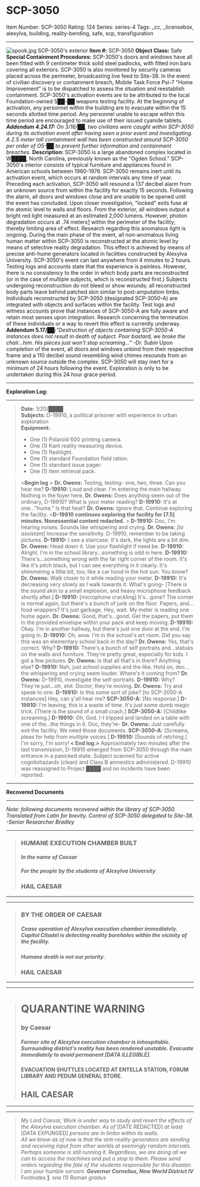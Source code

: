 # SCP-3050
Item Number: SCP-3050
Rating: 124
Series: series-4
Tags: _cc, _licensebox, alexylva, building, reality-bending, safe, scp, transfiguration

---

![spook.jpg](https://scp-wiki.wdfiles.com/local--files/scp-3050/spook.jpg)
SCP-3050's exterior
**Item #:** SCP-3050
**Object Class:** Safe
**Special Containment Procedures:** SCP-3050's doors and windows have all been fitted with 9 centimeter thick solid steel padlocks, with fitted iron bars covering all exteriors. SCP-3050 is also monitored by security cameras placed across the perimeter, broadcasting live feed to Site-38. In the event of civilian discovery or containment breach, Mobile Task Force Psi-7 "Home Improvement" is to be dispatched to assess the situation and reestablish containment.
SCP-3050's activation events are to be attributed to the local Foundation-owned S██-██ weapons testing facility. At the beginning of activation, any personnel within the building are to evacuate within the 15 seconds allotted time period. Any personnel unable to escape within this time period are encouraged to make use of their issued cyanide tablets.
_**Addendum 4.24.17:** On 3/16/██, two civilians were caught within SCP-3050 during its activation event after having seen a prior event and investigating. A 2.5 meter tall containment wall has been constructed around SCP-3050 per order of O5-██ to prevent further information and containment breaches._
**Description:** SCP-3050 is a large abandoned complex located in W████, North Carolina, previously known as the "Ogden School." SCP-3050's interior consists of typical furniture and appliances found in American schools between 1960-1976.
SCP-3050 remains inert until its activation event, which occurs at random intervals any time of year. Preceding each activation, SCP-3050 will resound a 137 decibel alarm from an unknown source from within the facility for exactly 15 seconds. Following the alarm, all doors and windows close and are unable to be opened until the event has concluded. Upon closer investigation, "locked" exits fuse at the atomic level to walls and floors. From the exterior, all windows output a bright red light measured at an estimated 2,000 lumens. However, photon degradation occurs at .74 meters[1](javascript:;) within the perimeter of the facility; thereby limiting area of effect. Research regarding this anomalous light is ongoing.
During the main phase of the event, all non-anomalous living human matter within SCP-3050 is reconstructed at the atomic level by means of selective reality degradation. This effect is achieved by means of precise anti-hume generators located in facilities constructed by Alexylva University. SCP-3050's event can last anywhere from 4 minutes to 2 hours. Testing logs and accounts state that the experience is painless. However, there is no consistency to the order in which body parts are reconstructed (or in the case of multiple subjects, which is reconstructed first.) Subjects undergoing reconstruction do not bleed or show wounds; all reconstructed body parts leave behind patched skin similar to post-amputation limbs.
Individuals reconstructed by SCP-3050 (designated SCP-3050-A) are integrated with objects and surfaces within the facility. Test logs and witness accounts prove that instances of SCP-3050-A are fully aware and retain most senses upon integration. Research concerning the termination of these individuals or a way to revert this effect is currently underway.
**Addendum 5.17/██:**_"Destruction of objects containing SCP-3050-A instances does not result in death of subject. Poor bastard, we broke the chair…him. His pieces just won't stop screaming…" -Dr. Subin_
Upon completion of the event, all doors and windows unbind from their respective frame and a 110 decibel sound resembling wind chimes resounds from an unknown source outside the complex. SCP-3050 will stay inert for a minimum of 24 hours following the event. Exploration is only to be undertaken during this 24 hour grace period.
* * *
**Exploration Log:**
* * *
> **Date:** 1/20/████  
>  **Subjects:** D-19910, a political prisoner with experience in urban exploration  
>  **Equipment:**
>   * One (1) Polaroid 600 printing camera.
>   * One (1) Kant reality measuring device.
>   * One (1) flashlight.
>   * One (1) standard Foundation field ration.
>   * One (1) standard issue pager.
>   * One (1) item retrieval pack.
> 

> <**Begin log** >
> **Dr. Owens:** Testing, testing- one, two, three. Can you hear me?
> **D-19910:** Loud and clear. I'm entering the main hallway. Nothing in the foyer here.
> **Dr. Owens:** Does anything seem out of the ordinary, D-19910? What is your meter reading?
> **D-19910:** It's at one…"hume." Is that heat?
> **Dr. Owens:** Ignore that. Continue exploring the facility.
> <**D-19910 continues exploring the facility for [7.5] minutes. Nonessential content redacted.** >
> **D-19910:** Doc, I'm hearing noises. Sounds like whispering and crying.
> **Dr. Owens:** _[to assistant]_ Increase the sensitivity. D-19910, remember to be taking pictures.
> **D-19910:** I see a staircase. It's dark, the lights are a bit dim.
> **Dr. Owens:** Head down it. Use your flashlight if need be.
> **D-19910:** Alright. I'm in the school library…something is odd in here.
> **D-19910:** There's…something wrong with the far right corner of the room. It's like it's pitch black, but I can see everything in it clearly. It's shimmering a little bit, too; like a car hood in the hot sun. You know?
> **Dr. Owens:** Walk closer to it while reading your meter.
> **D-19910:** It's decreasing very slowly as I walk towards it. What's going-
> [There is the sound akin to a small explosion, and heavy microphone feedback shortly after.]
> **D-19910:** [microphone crackling] It's…gone? The corner is normal again, but there's a bunch of junk on the floor. Papers, and…food wrappers? It's just garbage. Hey, wait. My meter is reading one hume again.
> **Dr. Owens:** Good, that's…good. Get the papers, put them in the provided envelope within your pack and keep moving.
> **D-19910:** Okay. I'm in another hallway, but there's just one door at the end. I'm going in.
> **D-19910:** Oh, wow. I'm in the school's art room. Did you say this was an elementary school back in the day?
> **Dr. Owens:** Yes, that's correct. Why?
> **D-19910:** There's a bunch of self portraits and…statues on the walls and furniture. They're pretty great, especially for kids. I got a few pictures.
> **Dr. Owens:** Is that all that's in there? Anything else?
> **D-19910:** Nah, just school supplies and the like. Hold on, doc…the whispering and crying seem louder. Where's it coming from?
> **Dr. Owens:** D-19910, investigate the self-portraits.
> **D-19910:** Why? They're just…oh, shit. Doctor, they're moving.
> **Dr. Owens:** Try and speak to one.
> **D-19910:** Is this some sort of joke? [to SCP-3050-A instances] Hey, can y'all hear me?
> **SCP-3050-A:** [No response.]
> **D-19910:** I'm leaving, this is a waste of time. It's just some dumb magic trick. [There is the sound of a small crash.]
> **SCP-3050-A:** [Childlike screaming.]
> **D-19910:** Oh, God. I-I tripped and landed on a table with one of the…the things in it. Doc, they're-
> **Dr. Owens:** Just carefully exit the facility. We need those documents.
> **SCP-3050-A:** [Screams, pleas for help from multiple voices.]
> **D-19910:** [Sounds of retching.] I'm sorry, I'm sorry!
> **< End log.>**
> Approximately two minutes after the last transmission, D-19910 emerged from SCP-3050 through the main entrance in a panicked state. Subject scanned for active cognitohazards (clean) and Class B amnestics administered. D-19910 was reassigned to Project ████ and no incidents have been reported.
* * *
**Recovered Documents**
* * *
_Note: following documents recovered within the library of SCP-3050. Translated from Latin for brevity. Control of SCP-3050 delegated to Site-38. -Senior Researcher Bradley_
* * *
> ### **HUMANE EXECUTION CHAMBER BUILT**
> #### _In the name of Caesar_
> ##### _For the people by the students of Alexylva University_
> ### **HAIL CAESAR**
* * *
* * *
> ### BY THE ORDER OF CAESAR
> ##### Cease operation of Alexylva execution chamber immediately. Capitol Citadel is detecting reality boreholes within the vicinity of the facility.
> #### _Humane death is not our priority._
> ### **HAIL CAESAR**
* * *
* * *
> # QUARANTINE WARNING
> ### by Caesar
> ##### Former site of Alexylva execution chamber is inhospitable. Surrounding district's reality has been rendered unstable. Evacuate immediately to avoid permanent [DATA ILLEGIBLE].
> #### EVACUATION SHUTTLES LOCATED AT ENTELLA STATION, FORUM LIBRARY AND PEDUM GENERAL STORE.
> ## **HAIL CAESAR**
* * *
* * *
> _My Lord Caesar,_
> _Work is under way to study and revert the effects of the Alexylva execution chamber. As of_ [DATE REDACTED] _at least_ [DATA EXPUNGED] _persons are in limbo within its walls._  
>  _All we know as of now is that the anti-reality generators are sending and receiving input from other worlds at seemingly random intervals. Perhaps someone is still running it. Regardless, we are doing all we can to access the machines and put a stop to them._
> _Please send orders regarding the fate of the students responsible for this disaster._
> _I am your humble servant._
> _**Governor Cornelius, New World District IV**_
Footnotes
[1](javascript:;). one (1) Roman _gradus_